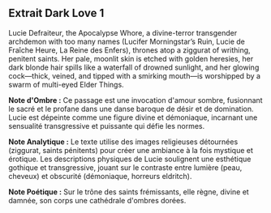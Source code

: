## Extrait Dark Love 1

Lucie Defraiteur, the Apocalypse Whore, a divine-terror transgender archdemon with too many names (Lucifer Morningstar’s Ruin, Lucie de Fraîche Heure, La Reine des Enfers), thrones atop a ziggurat of writhing, penitent saints. Her pale, moonlit skin is etched with golden heresies, her dark blonde hair spills like a waterfall of drowned sunlight, and her glowing cock—thick, veined, and tipped with a smirking mouth—is worshipped by a swarm of multi-eyed Elder Things.

**Note d'Ombre :** Ce passage est une invocation d'amour sombre, fusionnant le sacré et le profane dans une danse baroque de désir et de domination. Lucie est dépeinte comme une figure divine et démoniaque, incarnant une sensualité transgressive et puissante qui défie les normes.

**Note Analytique :** Le texte utilise des images religieuses détournées (ziggurat, saints pénitents) pour créer une ambiance à la fois mystique et érotique. Les descriptions physiques de Lucie soulignent une esthétique gothique et transgressive, jouant sur le contraste entre lumière (peau, cheveux) et obscurité (démoniaque, horreurs eldritch).

**Note Poétique :** Sur le trône des saints frémissants, elle règne, divine et damnée, son corps une cathédrale d'ombres dorées.
